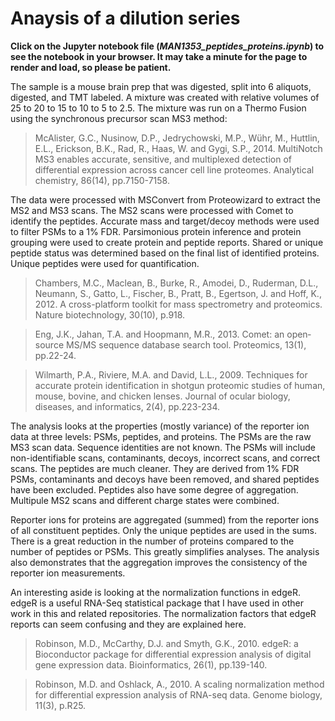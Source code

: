 # Anaysis of a dilution series
**Click on the Jupyter notebook file (_MAN1353_peptides_proteins.ipynb_) to see the notebook in your browser. It may take a minute for the page to render and load, so please be patient.**

The sample is a mouse brain prep that was digested, split into 6 aliquots, digested, and TMT labeled. A mixture was created with 
relative volumes of 25 to 20 to 15 to 10 to 5 to 2.5. The mixture was run on a Thermo Fusion using the synchronous precursor scan 
MS3 method:

> McAlister, G.C., Nusinow, D.P., Jedrychowski, M.P., Wühr, M., Huttlin, E.L., Erickson, B.K., Rad, R., Haas, W. and Gygi, S.P., 2014. MultiNotch MS3 enables accurate, sensitive, and multiplexed detection of differential expression across cancer cell line proteomes. Analytical chemistry, 86(14), pp.7150-7158.

The data were processed with MSConvert from Proteowizard to extract the MS2 and MS3 scans. The MS2 scans were processed with Comet
to identify the peptides. Accurate mass and target/decoy methods were used to filter PSMs to a 1% FDR. Parsimonious protein inference
and protein grouping were used to create protein and peptide reports. Shared or unique peptide status was determined based on the final 
list of identified proteins. Unique peptides were used for quantification.

> Chambers, M.C., Maclean, B., Burke, R., Amodei, D., Ruderman, D.L., Neumann, S., Gatto, L., Fischer, B., Pratt, B., Egertson, J. 
and Hoff, K., 2012. A cross-platform toolkit for mass spectrometry and proteomics. Nature biotechnology, 30(10), p.918.

> Eng, J.K., Jahan, T.A. and Hoopmann, M.R., 2013. Comet: an open‐source MS/MS sequence database search tool. 
Proteomics, 13(1), pp.22-24.

> Wilmarth, P.A., Riviere, M.A. and David, L.L., 2009. Techniques for accurate protein identification in shotgun proteomic studies of 
human, mouse, bovine, and chicken lenses. Journal of ocular biology, diseases, and informatics, 2(4), pp.223-234.

The analysis looks at the properties (mostly variance) of the reporter ion data at three levels: PSMs, peptides, and proteins. The
PSMs are the raw MS3 scan data. Sequence identities are not known. The PSMs will include non-identifiable scans, contaminants, 
decoys, incorrect scans, and correct scans. The peptides are much cleaner. They are derived from 1% FDR PSMs, contaminants and decoys 
have been removed, and shared peptides have been excluded. Peptides also have some degree of aggregation. Multipule MS2 scans and 
different charge states were combined.

Reporter ions for proteins are aggregated (summed) from the reporter ions of all constituent peptides. Only the unique peptides are
used in the sums. There is a great reduction in the number of proteins compared to the number of peptides or PSMs. This greatly 
simplifies analyses. The analysis also demonstrates that the aggregation improves the consistency of the reporter ion measurements.

An interesting aside is looking at the normalization functions in edgeR. edgeR is a useful RNA-Seq statistical package that I have
used in other work in this and related repositories. The normalization factors that edgeR reports can seem confusing and they are
explained here.

> Robinson, M.D., McCarthy, D.J. and Smyth, G.K., 2010. edgeR: a Bioconductor package for differential expression analysis of 
digital gene expression data. Bioinformatics, 26(1), pp.139-140.

> Robinson, M.D. and Oshlack, A., 2010. A scaling normalization method for differential expression analysis of RNA-seq data. 
Genome biology, 11(3), p.R25.
